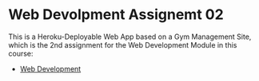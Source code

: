 # Web Devolpment Assignemt 02

This is a Heroku-Deployable Web App based on a Gym Management Site, which is the 2nd assignment for the Web Development Module in this course:

- [Web Development](https://tutors-design.netlify.com/course/wit-hdip-comp-sci-2020-web-development.netlify.com)
